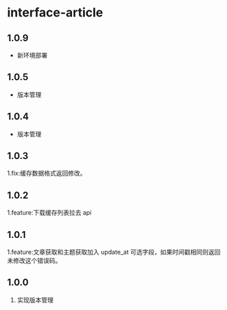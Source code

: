 # interface-article

## 1.0.9
- 新环境部署

## 1.0.5
- 版本管理

## 1.0.4
- 版本管理

## 1.0.3
1.fix:缓存数据格式返回修改。

## 1.0.2
1.feature:下载缓存列表拉去 api

## 1.0.1
1.feature:文章获取和主题获取加入 update_at 可选字段，如果时间戳相同则返回未修改这个错误码。

## 1.0.0
1. 实现版本管理

